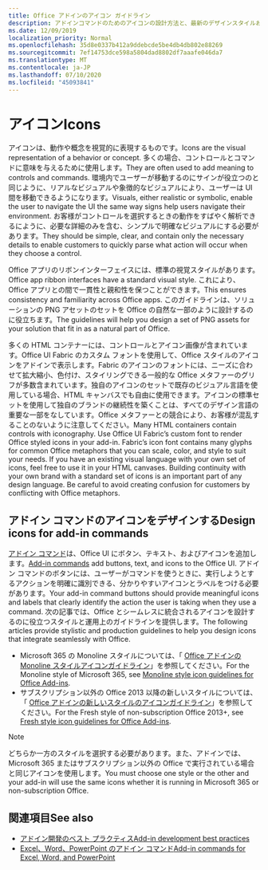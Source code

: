 ```yaml
---
title: Office アドインのアイコン ガイドライン
description: アドインコマンドのためのアイコンの設計方法と、最新のデザインスタイルおよび Monoline デザインスタイルの概要を説明します。
ms.date: 12/09/2019
localization_priority: Normal
ms.openlocfilehash: 35d8e0337b412a9ddebcde5be4db4db802e88269
ms.sourcegitcommit: 7ef14753dce598a5804dad8802df7aaafe046da7
ms.translationtype: MT
ms.contentlocale: ja-JP
ms.lasthandoff: 07/10/2020
ms.locfileid: "45093841"
---
```

# <a name="icons"></a><span data-ttu-id="cf13a-103">アイコン</span><span class="sxs-lookup"><span data-stu-id="cf13a-103">Icons</span></span>

<span data-ttu-id="cf13a-104">アイコンは、動作や概念を視覚的に表現するものです。</span><span class="sxs-lookup"><span data-stu-id="cf13a-104">Icons are the visual representation of a behavior or concept.</span></span> <span data-ttu-id="cf13a-105">多くの場合、コントロールとコマンドに意味を与えるために使用します。</span><span class="sxs-lookup"><span data-stu-id="cf13a-105">They are often used to add meaning to controls and commands.</span></span> <span data-ttu-id="cf13a-106">環境内でユーザーが移動するのにサインが役立つのと同じように、リアルなビジュアルや象徴的なビジュアルにより、ユーザーは UI 間を移動できるようになります。</span><span class="sxs-lookup"><span data-stu-id="cf13a-106">Visuals, either realistic or symbolic, enable the user to navigate the UI the same way signs help users navigate their environment.</span></span> <span data-ttu-id="cf13a-107">お客様がコントロールを選択するときの動作をすばやく解析できるにように、必要な詳細のみを含む、シンプルで明確なビジュアルにする必要があります。</span><span class="sxs-lookup"><span data-stu-id="cf13a-107">They should be simple, clear, and contain only the necessary details to enable customers to quickly parse what action will occur when they choose a control.</span></span>

<span data-ttu-id="cf13a-108">Office アプリのリボンインターフェイスには、標準の視覚スタイルがあります。</span><span class="sxs-lookup"><span data-stu-id="cf13a-108">Office app ribbon interfaces have a standard visual style.</span></span> <span data-ttu-id="cf13a-109">これにより、Office アプリとの間で一貫性と親和性を保つことができます。</span><span class="sxs-lookup"><span data-stu-id="cf13a-109">This ensures consistency and familiarity across Office apps.</span></span> <span data-ttu-id="cf13a-110">このガイドラインは、ソリューションの PNG アセットのセットを Office の自然な一部のように設計するのに役立ちます。</span><span class="sxs-lookup"><span data-stu-id="cf13a-110">The guidelines will help you design a set of PNG assets for your solution that fit in as a natural part of Office.</span></span>

<span data-ttu-id="cf13a-p103">多くの HTML コンテナーには、コントロールとアイコン画像が含まれています。Office UI Fabric のカスタム フォントを使用して、Office スタイルのアイコンをアドインで表示します。Fabric のアイコンのフォントには、ニーズに合わせて拡大縮小、色付け、スタイリングできる一般的な Office メタファーのグリフが多数含まれています。独自のアイコンのセットで既存のビジュアル言語を使用している場合、HTML キャンバスでも自由に使用できます。アイコンの標準セットを使用して独自のブランドの継続性を築くことは、すべてのデザイン言語の重要な一部をなしています。Office メタファーとの競合により、お客様が混乱することのないように注意してください。</span><span class="sxs-lookup"><span data-stu-id="cf13a-p103">Many HTML containers contain controls with iconography. Use Office UI Fabric’s custom font to render Office styled icons in your add-in. Fabric’s icon font contains many glyphs for common Office metaphors that you can scale, color, and style to suit your needs. If you have an existing visual language with your own set of icons, feel free to use it in your HTML canvases. Building continuity with your own brand with a standard set of icons is an important part of any design language. Be careful to avoid creating confusion for customers by conflicting with Office metaphors.</span></span>

## <a name="design-icons-for-add-in-commands"></a><span data-ttu-id="cf13a-117">アドイン コマンドのアイコンをデザインする</span><span class="sxs-lookup"><span data-stu-id="cf13a-117">Design icons for add-in commands</span></span>

<span data-ttu-id="cf13a-118">[アドイン コマンド](add-in-commands.md)は、Office UI にボタン、テキスト、およびアイコンを追加します。</span><span class="sxs-lookup"><span data-stu-id="cf13a-118">[Add-in commands](add-in-commands.md) add buttons, text, and icons to the Office UI.</span></span> <span data-ttu-id="cf13a-119">アドイン コマンドのボタンには、ユーザーがコマンドを使うときに、実行しようとするアクションを明確に識別できる、分かりやすいアイコンとラベルをつける必要があります。</span><span class="sxs-lookup"><span data-stu-id="cf13a-119">Your add-in command buttons should provide meaningful icons and labels that clearly identify the action the user is taking when they use a command.</span></span> <span data-ttu-id="cf13a-120">次の記事では、Office とシームレスに統合されるアイコンを設計するのに役立つスタイルと運用上のガイドラインを提供します。</span><span class="sxs-lookup"><span data-stu-id="cf13a-120">The following articles provide stylistic and production guidelines to help you design icons that integrate seamlessly with Office.</span></span>

- <span data-ttu-id="cf13a-121">Microsoft 365 の Monoline スタイルについては、「 [Office アドインの Monoline スタイルアイコンガイドライン](add-in-icons-monoline.md)」を参照してください。</span><span class="sxs-lookup"><span data-stu-id="cf13a-121">For the Monoline style of Microsoft 365, see [Monoline style icon guidelines for Office Add-ins](add-in-icons-monoline.md).</span></span>
- <span data-ttu-id="cf13a-122">サブスクリプション以外の Office 2013 以降の新しいスタイルについては、「 [Office アドインの新しいスタイルのアイコンガイドライン](add-in-icons-fresh.md)」を参照してください。</span><span class="sxs-lookup"><span data-stu-id="cf13a-122">For the Fresh style of non-subscription Office 2013+, see [Fresh style icon guidelines for Office Add-ins](add-in-icons-fresh.md).</span></span>

> [!NOTE]
> <span data-ttu-id="cf13a-123">どちらか一方のスタイルを選択する必要があります。また、アドインでは、Microsoft 365 またはサブスクリプション以外の Office で実行されている場合と同じアイコンを使用します。</span><span class="sxs-lookup"><span data-stu-id="cf13a-123">You must choose one style or the other and your add-in will use the same icons whether it is running in Microsoft 365 or non-subscription Office.</span></span>

## <a name="see-also"></a><span data-ttu-id="cf13a-124">関連項目</span><span class="sxs-lookup"><span data-stu-id="cf13a-124">See also</span></span>

- [<span data-ttu-id="cf13a-125">アドイン開発のベスト プラクティス</span><span class="sxs-lookup"><span data-stu-id="cf13a-125">Add-in development best practices</span></span>](../concepts/add-in-development-best-practices.md)
- [<span data-ttu-id="cf13a-126">Excel、Word、PowerPoint のアドイン コマンド</span><span class="sxs-lookup"><span data-stu-id="cf13a-126">Add-in commands for Excel, Word, and PowerPoint</span></span>](../design/add-in-commands.md)
